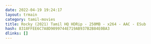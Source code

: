 ```yaml
---
date: 2022-04-19 19:24:17
layout: trmain
category: tamil-movies
title: Rocky (2021) Tamil HQ HDRip - 250MB - x264 - AAC - ESub
hash: 8318FFEE6C7A8D9099744E719AB937B2B84E0BA3
dlinks: []
---
```

